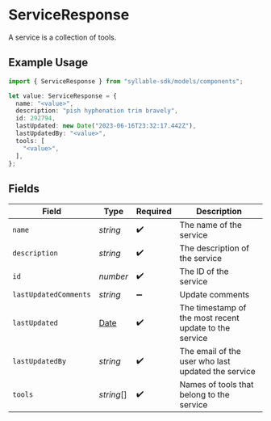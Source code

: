 # ServiceResponse

A service is a collection of tools.

## Example Usage

```typescript
import { ServiceResponse } from "syllable-sdk/models/components";

let value: ServiceResponse = {
  name: "<value>",
  description: "pish hyphenation trim bravely",
  id: 292794,
  lastUpdated: new Date("2023-06-16T23:32:17.442Z"),
  lastUpdatedBy: "<value>",
  tools: [
    "<value>",
  ],
};
```

## Fields

| Field                                                                                         | Type                                                                                          | Required                                                                                      | Description                                                                                   |
| --------------------------------------------------------------------------------------------- | --------------------------------------------------------------------------------------------- | --------------------------------------------------------------------------------------------- | --------------------------------------------------------------------------------------------- |
| `name`                                                                                        | *string*                                                                                      | :heavy_check_mark:                                                                            | The name of the service                                                                       |
| `description`                                                                                 | *string*                                                                                      | :heavy_check_mark:                                                                            | The description of the service                                                                |
| `id`                                                                                          | *number*                                                                                      | :heavy_check_mark:                                                                            | The ID of the service                                                                         |
| `lastUpdatedComments`                                                                         | *string*                                                                                      | :heavy_minus_sign:                                                                            | Update comments                                                                               |
| `lastUpdated`                                                                                 | [Date](https://developer.mozilla.org/en-US/docs/Web/JavaScript/Reference/Global_Objects/Date) | :heavy_check_mark:                                                                            | The timestamp of the most recent update to the service                                        |
| `lastUpdatedBy`                                                                               | *string*                                                                                      | :heavy_check_mark:                                                                            | The email of the user who last updated the service                                            |
| `tools`                                                                                       | *string*[]                                                                                    | :heavy_check_mark:                                                                            | Names of tools that belong to the service                                                     |